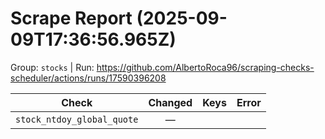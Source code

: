 # Scrape Report (2025-09-09T17:36:56.965Z)

Group: `stocks`  |  Run: https://github.com/AlbertoRoca96/scraping-checks-scheduler/actions/runs/17590396208

| Check | Changed | Keys | Error |
|---|:---:|:--|:--|
| `stock_ntdoy_global_quote` | — |  |  |

